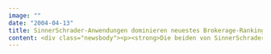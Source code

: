 ```yaml
---
image: ""
date: "2004-04-13"
title: SinnerSchrader-Anwendungen dominieren neuestes Brokerage-Ranking
content: <div class="newsbody"><p><strong>Die beiden von SinnerSchrader entwickelten Brokerage-Portale comdirect.de und maxblue.de belegen Platz 1 und 2 beim großen Vergleichstest der Internet-Fachzeitschrift com!. DAB folgt auf Platz 3.</strong></p><p>Die Zeitschrift vergleicht in ihrer Mai-Ausgabe die Funktionen und Konditionen von 14 Online-Brokern. Bewertet werden die Kategorien Wertpapiere (Aktien, Anleihen, Fonds), Informationen &amp; Analyse-Instrumente sowie Kosten (Ordergebühren, Depotverwaltung). Mit 85 von 100 möglichen Punkten liegt comdirect knapp vor maxblue (83 Punkte), dem Finanzportal der Deutschen Bank. Besonders gut werden beide Anwendungen bei der Benutzerfreundlichkeit und den Instrumenten zur Abschätzung des Portfolio-Risikos benotet.</p><p>SinnerSchrader hat im vergangenen Jahr die neue Website von comdirect realisiert. maxblue ist seit dem Start im Jahr 2001 Kunde des Internetdienstleisters. maxblue erhielt den Business Germany Award, den Corporate Media Award und eine Auszeichnung beim Worldmediafestival 2002. Die Website von comdirect bekam 2003 ebenfalls den Corporate Media Award. Eine neue Studie von SirValUse Consulting testiert comdirect eine hohe Tauglichkeit für semiprofessionelle Händler.</p></div>
---
```

